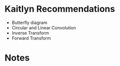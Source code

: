 # Kaitlyn Recommendations
* Butterfly diagram
* Circular and Linear Convolution
* Inverse Transform
* Forward Transform

# Notes

